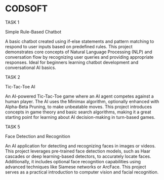 # CODSOFT
TASK 1

Simple Rule-Based Chatbot

A basic chatbot created using if-else statements and pattern matching to respond to user inputs based on predefined rules. This project demonstrates core concepts of Natural Language Processing (NLP) and conversation flow by recognizing user queries and providing appropriate responses. Ideal for beginners learning chatbot development and conversational AI basics.

TASK 2

Tic-Tac-Toe AI

An AI-powered Tic-Tac-Toe game where an AI agent competes against a human player. The AI uses the Minimax algorithm, optionally enhanced with Alpha-Beta Pruning, to make unbeatable moves. This project introduces concepts in game theory and basic search algorithms, making it a great starting point for learning about AI decision-making in turn-based games.

TASK 5

Face Detection and Recognition

An AI application for detecting and recognizing faces in images or videos. This project leverages pre-trained face detection models, such as Haar cascades or deep learning-based detectors, to accurately locate faces. Additionally, it includes optional face recognition capabilities using advanced techniques like Siamese networks or ArcFace. This project serves as a practical introduction to computer vision and facial recognition.

